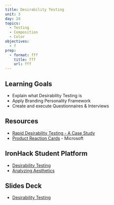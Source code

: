 ```yaml
---
title: Desirability Testing
unit: 3
day: 24
topics:
  - Testing
  - Composition
  - Color
objectives:
  - f
prep:
  - format: fff
    title: fff
    url: fff
---
```

## Learning Goals
- Explain what Desirability Testing is
- Apply Branding Personality Framework
- Create and execute Questionnaires & Interviews

## Resources
- [Rapid Desirability Testing - A Case Study](https://www.uxmatters.com/mt/archives/2010/02/rapid-desirability-testing-a-case-study.php)
- [Product Reaction Cards](https://s3-eu-west-1.amazonaws.com/ih-uxui-resources/ProductReactionCards.doc) - Microsoft

## IronHack Student Platform
- [Desirability Testing](http://learn.ironhack.com/#/learning_unit/7098)
- [Analyzing Aesthetics](http://learn.ironhack.com/#/learning_unit/7069) 

## Slides Deck
- [Desirability Testing](https://drive.google.com/open?id=1VDpRfMjZUEN8zOx8mrz7N7x8vCWeBpO21Ie1FSHRJS0)
